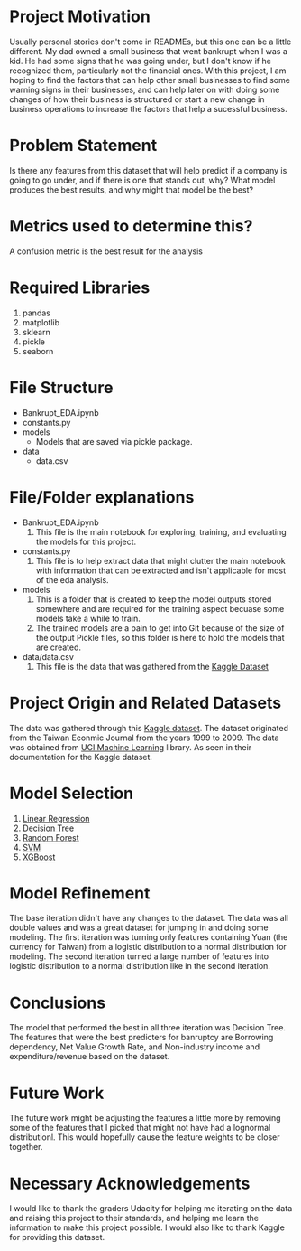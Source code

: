# Project Motivation
Usually personal stories don't come in READMEs, but this one can be a little different. My dad owned a small business that went bankrupt when I was a kid. He had some signs that he was going under, but I don't know if he recognized them, particularly not the financial ones. With this project, I am hoping to find the factors that can help other small businesses to find some warning signs in their businesses, and can help later on with doing some changes of how their business is structured or start a new change in business operations to increase the factors that help a sucessful business. 

# Problem Statement
Is there any features from this dataset that will help predict if a company is going to go under, and if there is one that stands out, why? What model produces the best results, and why might that model be the best?  

# Metrics used to determine this? 
A confusion metric is the best result for the analysis 

# Required Libraries 
1. pandas
2. matplotlib
3. sklearn
4. pickle
5. seaborn

# File Structure
* Bankrupt_EDA.ipynb
* constants.py
* models
    * Models that are saved via pickle package. 
* data
    * data.csv

# File/Folder explanations
- Bankrupt_EDA.ipynb
    1. This file is the main notebook for exploring, training, and evaluating the models for this project. 
- constants.py
    1. This file is to help extract data that might clutter the main notebook with information that can be extracted and isn't applicable for most of the eda analysis. 
- models
    1. This is a folder that is created to keep the model outputs stored somewhere and are required for the training aspect becuase some models take a while to train.
    2. The trained models are a pain to get into Git because of the size of the output Pickle files, so this folder is here to hold the models that are created. 
- data/data.csv
    1. This file is the data that was gathered from the [Kaggle Dataset](https://www.kaggle.com/fedesoriano/company-bankruptcy-prediction)

# Project Origin and Related Datasets
The data was gathered through this [Kaggle dataset](https://www.kaggle.com/fedesoriano/company-bankruptcy-prediction). The dataset originated from the Taiwan Econmic Journal from the years 1999 to 2009. The data was obtained from [UCI Machine Learning](https://archive.ics.uci.edu/ml/datasets/Taiwanese+Bankruptcy+Prediction) library. As seen in their documentation for the Kaggle dataset. 

# Model Selection 
1. [Linear Regression](https://scikit-learn.org/stable/modules/generated/sklearn.linear_model.LinearRegression.html) 
2. [Decision Tree](https://scikit-learn.org/stable/modules/generated/sklearn.tree.DecisionTreeClassifier.html)
3. [Random Forest](https://scikit-learn.org/stable/modules/generated/sklearn.ensemble.RandomForestClassifier.html)
4. [SVM](https://scikit-learn.org/stable/modules/generated/sklearn.svm.SVC.html)
5. [XGBoost](https://scikit-learn.org/stable/modules/generated/sklearn.ensemble.GradientBoostingClassifier.html)

# Model Refinement
The base iteration didn't have any changes to the dataset. The data was all double values and was a great dataset for jumping in and doing some modeling. 
The first iteration was turning only features containing Yuan (the currency for Taiwan) from a logistic distribution to a normal distribution for modeling. 
The second iteration turned a large number of features into logistic distribution to a normal distribution like in the second iteration. 

# Conclusions
The model that performed the best in all three iteration was Decision Tree. The features that were the best predicters for banruptcy are Borrowing dependency, Net Value Growth Rate, and Non-industry income and expenditure/revenue based on the dataset. 

# Future Work
The future work might be adjusting the features a little more by removing some of the features that I picked that might not have had a lognormal distributionl. This would hopefully cause the feature weights to be closer together.  

# Necessary Acknowledgements
I would like to thank the graders Udacity for helping me iterating on the data and raising this project to their standards, and helping me learn the information to make this project possible. 
I would also like to thank Kaggle for providing this dataset. 